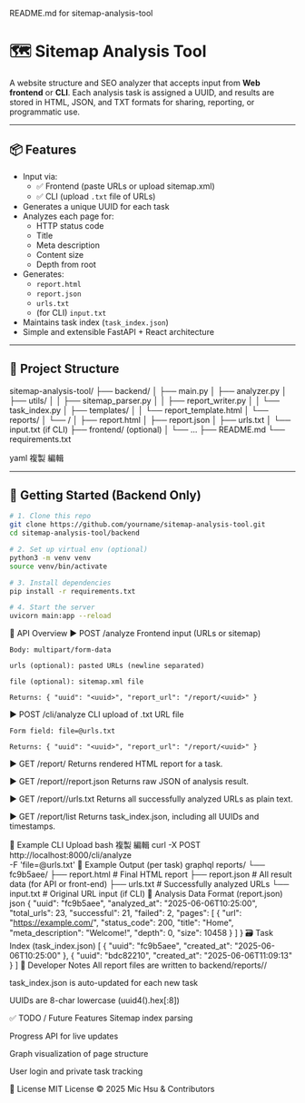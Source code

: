 README.md for sitemap-analysis-tool

# 🗺️ Sitemap Analysis Tool

A website structure and SEO analyzer that accepts input from **Web frontend** or **CLI**. Each analysis task is assigned a UUID, and results are stored in HTML, JSON, and TXT formats for sharing, reporting, or programmatic use.

---

## 📦 Features

- Input via:
  - ✅ Frontend (paste URLs or upload sitemap.xml)
  - ✅ CLI (upload `.txt` file of URLs)
- Generates a unique UUID for each task
- Analyzes each page for:
  - HTTP status code
  - Title
  - Meta description
  - Content size
  - Depth from root
- Generates:
  - `report.html`
  - `report.json`
  - `urls.txt`
  - (for CLI) `input.txt`
- Maintains task index (`task_index.json`)
- Simple and extensible FastAPI + React architecture

---

## 📁 Project Structure

sitemap-analysis-tool/
├── backend/
│ ├── main.py
│ ├── analyzer.py
│ ├── utils/
│ │ ├── sitemap_parser.py
│ │ ├── report_writer.py
│ │ └── task_index.py
│ ├── templates/
│ │ └── report_template.html
│ └── reports/
│ └── <uuid>/
│ ├── report.html
│ ├── report.json
│ ├── urls.txt
│ └── input.txt (if CLI)
├── frontend/ (optional)
│ └── ...
├── README.md
└── requirements.txt

yaml
複製
編輯

---

## 🚀 Getting Started (Backend Only)

```bash
# 1. Clone this repo
git clone https://github.com/yourname/sitemap-analysis-tool.git
cd sitemap-analysis-tool/backend

# 2. Set up virtual env (optional)
python3 -m venv venv
source venv/bin/activate

# 3. Install dependencies
pip install -r requirements.txt

# 4. Start the server
uvicorn main:app --reload
```
🧠 API Overview
▶ POST /analyze
Frontend input (URLs or sitemap)
```
Body: multipart/form-data

urls (optional): pasted URLs (newline separated)

file (optional): sitemap.xml file

Returns: { "uuid": "<uuid>", "report_url": "/report/<uuid>" }
```
▶ POST /cli/analyze
CLI upload of .txt URL file
```
Form field: file=@urls.txt

Returns: { "uuid": "<uuid>", "report_url": "/report/<uuid>" }
```
▶ GET /report/<uuid>
Returns rendered HTML report for a task.

▶ GET /report/<uuid>/report.json
Returns raw JSON of analysis result.

▶ GET /report/<uuid>/urls.txt
Returns all successfully analyzed URLs as plain text.

▶ GET /report/list
Returns task_index.json, including all UUIDs and timestamps.

📄 Example CLI Upload
bash
複製
編輯
curl -X POST http://localhost:8000/cli/analyze \
  -F 'file=@urls.txt'
📂 Example Output (per task)
graphql
reports/
└── fc9b5aee/
    ├── report.html         # Final HTML report
    ├── report.json         # All result data (for API or front-end)
    ├── urls.txt            # Successfully analyzed URLs
    └── input.txt           # Original URL input (if CLI)
🧪 Analysis Data Format (report.json)
json
{
  "uuid": "fc9b5aee",
  "analyzed_at": "2025-06-06T10:25:00",
  "total_urls": 23,
  "successful": 21,
  "failed": 2,
  "pages": [
    {
      "url": "https://example.com/",
      "status_code": 200,
      "title": "Home",
      "meta_description": "Welcome!",
      "depth": 0,
      "size": 10458
    }
  ]
}
🗃 Task Index (task_index.json)
[
  { "uuid": "fc9b5aee", "created_at": "2025-06-06T10:25:00" },
  { "uuid": "bdc82210", "created_at": "2025-06-06T11:09:13" }
]
🧰 Developer Notes
All report files are written to backend/reports/<uuid>/

task_index.json is auto-updated for each new task

UUIDs are 8-char lowercase (uuid4().hex[:8])

✅ TODO / Future Features
 Sitemap index parsing

 Progress API for live updates

 Graph visualization of page structure

 User login and private task tracking

📃 License
MIT License © 2025 Mic Hsu & Contributors
